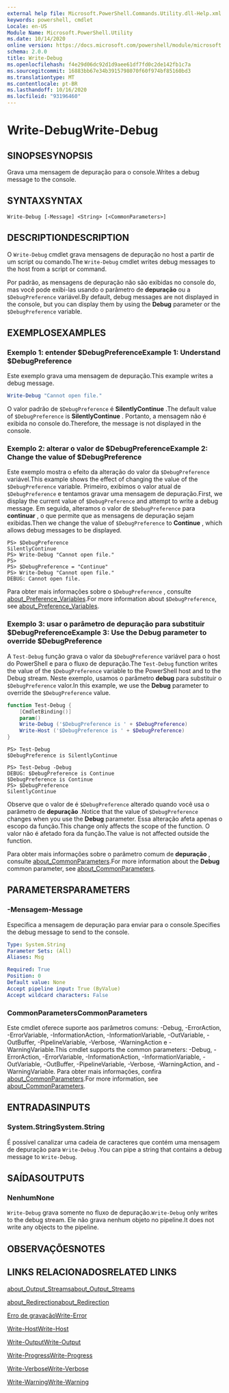 ```yaml
---
external help file: Microsoft.PowerShell.Commands.Utility.dll-Help.xml
keywords: powershell, cmdlet
Locale: en-US
Module Name: Microsoft.PowerShell.Utility
ms.date: 10/14/2020
online version: https://docs.microsoft.com/powershell/module/microsoft.powershell.utility/write-debug?view=powershell-7.1&WT.mc_id=ps-gethelp
schema: 2.0.0
title: Write-Debug
ms.openlocfilehash: f4e29d06dc92d1d9aee61df7fd0c2de142fb1c7a
ms.sourcegitcommit: 16883bb67e34b3915798070f60f974bf85160bd3
ms.translationtype: MT
ms.contentlocale: pt-BR
ms.lasthandoff: 10/16/2020
ms.locfileid: "93196460"
---
```

# <span data-ttu-id="10bee-103">Write-Debug</span><span class="sxs-lookup"><span data-stu-id="10bee-103">Write-Debug</span></span>

## <span data-ttu-id="10bee-104">SINOPSE</span><span class="sxs-lookup"><span data-stu-id="10bee-104">SYNOPSIS</span></span>
<span data-ttu-id="10bee-105">Grava uma mensagem de depuração para o console.</span><span class="sxs-lookup"><span data-stu-id="10bee-105">Writes a debug message to the console.</span></span>

## <span data-ttu-id="10bee-106">SYNTAX</span><span class="sxs-lookup"><span data-stu-id="10bee-106">SYNTAX</span></span>

```
Write-Debug [-Message] <String> [<CommonParameters>]
```

## <span data-ttu-id="10bee-107">DESCRIPTION</span><span class="sxs-lookup"><span data-stu-id="10bee-107">DESCRIPTION</span></span>

<span data-ttu-id="10bee-108">O `Write-Debug` cmdlet grava mensagens de depuração no host a partir de um script ou comando.</span><span class="sxs-lookup"><span data-stu-id="10bee-108">The `Write-Debug` cmdlet writes debug messages to the host from a script or command.</span></span>

<span data-ttu-id="10bee-109">Por padrão, as mensagens de depuração não são exibidas no console do, mas você pode exibi-las usando o parâmetro de **depuração** ou a `$DebugPreference` variável.</span><span class="sxs-lookup"><span data-stu-id="10bee-109">By default, debug messages are not displayed in the console, but you can display them by using the **Debug** parameter or the `$DebugPreference` variable.</span></span>

## <span data-ttu-id="10bee-110">EXEMPLOS</span><span class="sxs-lookup"><span data-stu-id="10bee-110">EXAMPLES</span></span>

### <span data-ttu-id="10bee-111">Exemplo 1: entender $DebugPreference</span><span class="sxs-lookup"><span data-stu-id="10bee-111">Example 1: Understand $DebugPreference</span></span>

<span data-ttu-id="10bee-112">Este exemplo grava uma mensagem de depuração.</span><span class="sxs-lookup"><span data-stu-id="10bee-112">This example writes a debug message.</span></span>

```powershell
Write-Debug "Cannot open file."
```

<span data-ttu-id="10bee-113">O valor padrão de `$DebugPreference` é **SilentlyContinue** .</span><span class="sxs-lookup"><span data-stu-id="10bee-113">The default value of `$DebugPreference` is **SilentlyContinue** .</span></span> <span data-ttu-id="10bee-114">Portanto, a mensagem não é exibida no console do.</span><span class="sxs-lookup"><span data-stu-id="10bee-114">Therefore, the message is not displayed in the console.</span></span>

### <span data-ttu-id="10bee-115">Exemplo 2: alterar o valor de $DebugPreference</span><span class="sxs-lookup"><span data-stu-id="10bee-115">Example 2: Change the value of $DebugPreference</span></span>

<span data-ttu-id="10bee-116">Este exemplo mostra o efeito da alteração do valor da `$DebugPreference` variável.</span><span class="sxs-lookup"><span data-stu-id="10bee-116">This example shows the effect of changing the value of the `$DebugPreference` variable.</span></span> <span data-ttu-id="10bee-117">Primeiro, exibimos o valor atual de `$DebugPreference` e tentamos gravar uma mensagem de depuração.</span><span class="sxs-lookup"><span data-stu-id="10bee-117">First, we display the current value of `$DebugPreference` and attempt to write a debug message.</span></span> <span data-ttu-id="10bee-118">Em seguida, alteramos o valor de `$DebugPreference` para **continuar** , o que permite que as mensagens de depuração sejam exibidas.</span><span class="sxs-lookup"><span data-stu-id="10bee-118">Then we change the value of `$DebugPreference` to **Continue** , which allows debug messages to be displayed.</span></span>

```
PS> $DebugPreference
SilentlyContinue
PS> Write-Debug "Cannot open file."
PS>
PS> $DebugPreference = "Continue"
PS> Write-Debug "Cannot open file."
DEBUG: Cannot open file.
```

<span data-ttu-id="10bee-119">Para obter mais informações sobre o `$DebugPreference` , consulte [about_Preference_Variables](/powershell/module/Microsoft.PowerShell.Core/About/about_Preference_Variables).</span><span class="sxs-lookup"><span data-stu-id="10bee-119">For more information about `$DebugPreference`, see [about_Preference_Variables](/powershell/module/Microsoft.PowerShell.Core/About/about_Preference_Variables).</span></span>

### <span data-ttu-id="10bee-120">Exemplo 3: usar o parâmetro de depuração para substituir $DebugPreference</span><span class="sxs-lookup"><span data-stu-id="10bee-120">Example 3: Use the Debug parameter to override $DebugPreference</span></span>

<span data-ttu-id="10bee-121">A `Test-Debug` função grava o valor da `$DebugPreference` variável para o host do PowerShell e para o fluxo de depuração.</span><span class="sxs-lookup"><span data-stu-id="10bee-121">The `Test-Debug` function writes the value of the `$DebugPreference` variable to the PowerShell host and to the Debug stream.</span></span> <span data-ttu-id="10bee-122">Neste exemplo, usamos o parâmetro **debug** para substituir o `$DebugPreference` valor.</span><span class="sxs-lookup"><span data-stu-id="10bee-122">In this example, we use the **Debug** parameter to override the `$DebugPreference` value.</span></span>

```powershell
function Test-Debug {
    [CmdletBinding()]
    param()
    Write-Debug ('$DebugPreference is ' + $DebugPreference)
    Write-Host ('$DebugPreference is ' + $DebugPreference)
}
```

```
PS> Test-Debug
$DebugPreference is SilentlyContinue

PS> Test-Debug -Debug
DEBUG: $DebugPreference is Continue
$DebugPreference is Continue
PS> $DebugPreference
SilentlyContinue
```

<span data-ttu-id="10bee-123">Observe que o valor de é `$DebugPreference` alterado quando você usa o parâmetro de **depuração** .</span><span class="sxs-lookup"><span data-stu-id="10bee-123">Notice that the value of `$DebugPreference` changes when you use the **Debug** parameter.</span></span> <span data-ttu-id="10bee-124">Essa alteração afeta apenas o escopo da função.</span><span class="sxs-lookup"><span data-stu-id="10bee-124">This change only affects the scope of the function.</span></span> <span data-ttu-id="10bee-125">O valor não é afetado fora da função.</span><span class="sxs-lookup"><span data-stu-id="10bee-125">The value is not affected outside the function.</span></span>

<span data-ttu-id="10bee-126">Para obter mais informações sobre o parâmetro comum de **depuração** , consulte [about_CommonParameters](https://go.microsoft.com/fwlink/?LinkID=113216).</span><span class="sxs-lookup"><span data-stu-id="10bee-126">For more information about the **Debug** common parameter, see [about_CommonParameters](https://go.microsoft.com/fwlink/?LinkID=113216).</span></span>

## <span data-ttu-id="10bee-127">PARAMETERS</span><span class="sxs-lookup"><span data-stu-id="10bee-127">PARAMETERS</span></span>

### <span data-ttu-id="10bee-128">-Mensagem</span><span class="sxs-lookup"><span data-stu-id="10bee-128">-Message</span></span>

<span data-ttu-id="10bee-129">Especifica a mensagem de depuração para enviar para o console.</span><span class="sxs-lookup"><span data-stu-id="10bee-129">Specifies the debug message to send to the console.</span></span>

```yaml
Type: System.String
Parameter Sets: (All)
Aliases: Msg

Required: True
Position: 0
Default value: None
Accept pipeline input: True (ByValue)
Accept wildcard characters: False
```

### <span data-ttu-id="10bee-130">CommonParameters</span><span class="sxs-lookup"><span data-stu-id="10bee-130">CommonParameters</span></span>

<span data-ttu-id="10bee-131">Este cmdlet oferece suporte aos parâmetros comuns: -Debug, -ErrorAction, -ErrorVariable, -InformationAction, -InformationVariable, -OutVariable, -OutBuffer, -PipelineVariable, -Verbose, -WarningAction e -WarningVariable.</span><span class="sxs-lookup"><span data-stu-id="10bee-131">This cmdlet supports the common parameters: -Debug, -ErrorAction, -ErrorVariable, -InformationAction, -InformationVariable, -OutVariable, -OutBuffer, -PipelineVariable, -Verbose, -WarningAction, and -WarningVariable.</span></span> <span data-ttu-id="10bee-132">Para obter mais informações, confira [about_CommonParameters](https://go.microsoft.com/fwlink/?LinkID=113216).</span><span class="sxs-lookup"><span data-stu-id="10bee-132">For more information, see [about_CommonParameters](https://go.microsoft.com/fwlink/?LinkID=113216).</span></span>

## <span data-ttu-id="10bee-133">ENTRADAS</span><span class="sxs-lookup"><span data-stu-id="10bee-133">INPUTS</span></span>

### <span data-ttu-id="10bee-134">System.String</span><span class="sxs-lookup"><span data-stu-id="10bee-134">System.String</span></span>

<span data-ttu-id="10bee-135">É possível canalizar uma cadeia de caracteres que contém uma mensagem de depuração para `Write-Debug` .</span><span class="sxs-lookup"><span data-stu-id="10bee-135">You can pipe a string that contains a debug message to `Write-Debug`.</span></span>

## <span data-ttu-id="10bee-136">SAÍDAS</span><span class="sxs-lookup"><span data-stu-id="10bee-136">OUTPUTS</span></span>

### <span data-ttu-id="10bee-137">Nenhum</span><span class="sxs-lookup"><span data-stu-id="10bee-137">None</span></span>

<span data-ttu-id="10bee-138">`Write-Debug` grava somente no fluxo de depuração.</span><span class="sxs-lookup"><span data-stu-id="10bee-138">`Write-Debug` only writes to the debug stream.</span></span> <span data-ttu-id="10bee-139">Ele não grava nenhum objeto no pipeline.</span><span class="sxs-lookup"><span data-stu-id="10bee-139">It does not write any objects to the pipeline.</span></span>

## <span data-ttu-id="10bee-140">OBSERVAÇÕES</span><span class="sxs-lookup"><span data-stu-id="10bee-140">NOTES</span></span>

## <span data-ttu-id="10bee-141">LINKS RELACIONADOS</span><span class="sxs-lookup"><span data-stu-id="10bee-141">RELATED LINKS</span></span>

[<span data-ttu-id="10bee-142">about_Output_Streams</span><span class="sxs-lookup"><span data-stu-id="10bee-142">about_Output_Streams</span></span>](../Microsoft.PowerShell.Core/About/about_Output_Streams.md)

[<span data-ttu-id="10bee-143">about_Redirection</span><span class="sxs-lookup"><span data-stu-id="10bee-143">about_Redirection</span></span>](../Microsoft.PowerShell.Core/About/about_Redirection.md)

[<span data-ttu-id="10bee-144">Erro de gravação</span><span class="sxs-lookup"><span data-stu-id="10bee-144">Write-Error</span></span>](Write-Error.md)

[<span data-ttu-id="10bee-145">Write-Host</span><span class="sxs-lookup"><span data-stu-id="10bee-145">Write-Host</span></span>](Write-Host.md)

[<span data-ttu-id="10bee-146">Write-Output</span><span class="sxs-lookup"><span data-stu-id="10bee-146">Write-Output</span></span>](Write-Output.md)

[<span data-ttu-id="10bee-147">Write-Progress</span><span class="sxs-lookup"><span data-stu-id="10bee-147">Write-Progress</span></span>](Write-Progress.md)

[<span data-ttu-id="10bee-148">Write-Verbose</span><span class="sxs-lookup"><span data-stu-id="10bee-148">Write-Verbose</span></span>](Write-Verbose.md)

[<span data-ttu-id="10bee-149">Write-Warning</span><span class="sxs-lookup"><span data-stu-id="10bee-149">Write-Warning</span></span>](Write-Warning.md)
